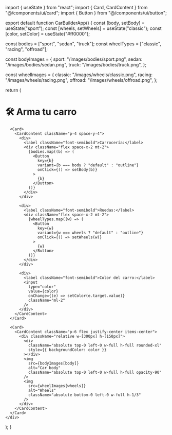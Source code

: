 import { useState } from "react";
import { Card, CardContent } from "@/components/ui/card";
import { Button } from "@/components/ui/button";

export default function CarBuilderApp() {
  const [body, setBody] = useState("sport");
  const [wheels, setWheels] = useState("classic");
  const [color, setColor] = useState("#ff0000");

  const bodies = ["sport", "sedan", "truck"];
  const wheelTypes = ["classic", "racing", "offroad"];

  const bodyImages = {
    sport: "/images/bodies/sport.png",
    sedan: "/images/bodies/sedan.png",
    truck: "/images/bodies/truck.png",
  };

  const wheelImages = {
    classic: "/images/wheels/classic.png",
    racing: "/images/wheels/racing.png",
    offroad: "/images/wheels/offroad.png",
  };

  return (
    <div className="p-4 max-w-4xl mx-auto space-y-6">
      <h1 className="text-3xl font-bold text-center">🛠 Arma tu carro</h1>

      <Card>
        <CardContent className="p-4 space-y-4">
          <div>
            <label className="font-semibold">Carrocería:</label>
            <div className="flex space-x-2 mt-2">
              {bodies.map((b) => (
                <Button
                  key={b}
                  variant={b === body ? "default" : "outline"}
                  onClick={() => setBody(b)}
                >
                  {b}
                </Button>
              ))}
            </div>
          </div>

          <div>
            <label className="font-semibold">Ruedas:</label>
            <div className="flex space-x-2 mt-2">
              {wheelTypes.map((w) => (
                <Button
                  key={w}
                  variant={w === wheels ? "default" : "outline"}
                  onClick={() => setWheels(w)}
                >
                  {w}
                </Button>
              ))}
            </div>
          </div>

          <div>
            <label className="font-semibold">Color del carro:</label>
            <input
              type="color"
              value={color}
              onChange={(e) => setColor(e.target.value)}
              className="ml-2"
            />
          </div>
        </CardContent>
      </Card>

      <Card>
        <CardContent className="p-6 flex justify-center items-center">
          <div className="relative w-[300px] h-[150px]">
            <div
              className="absolute top-0 left-0 w-full h-full rounded-xl"
              style={{ backgroundColor: color }}
            ></div>
            <img
              src={bodyImages[body]}
              alt="Car body"
              className="absolute top-0 left-0 w-full h-full opacity-90"
            />
            <img
              src={wheelImages[wheels]}
              alt="Wheels"
              className="absolute bottom-0 left-0 w-full h-1/3"
            />
          </div>
        </CardContent>
      </Card>
    </div>
  );
}
